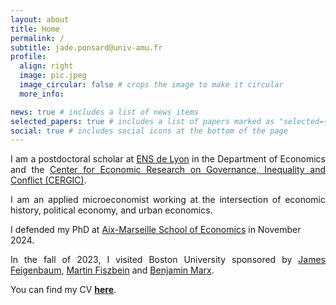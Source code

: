 ```yaml
---
layout: about
title: Home
permalink: /
subtitle: jade.ponsard@univ-amu.fr
profile:
  align: right
  image: pic.jpeg
  image_circular: false # crops the image to make it circular
  more_info:

news: true # includes a list of news items
selected_papers: true # includes a list of papers marked as "selected={true}"
social: true # includes social icons at the bottom of the page
---
```

<p align="justify"> I am a postdoctoral scholar at <a href="https://www.ens-lyon.fr/en/" target="_blank">ENS de Lyon</a> in the Department of Economics and the <a href=" https://www.cergic-lyon.fr/" target="_blank"> Center for Economic Research on Governance, Inequality and Conflict (CERGIC)</a>.
</p>

<p align="justify"> I am an applied microeconomist working at the intersection of economic history, political economy, and urban economics.</p>

I defended my PhD at <a href=" https://www.amse-aixmarseille.fr/en" target="_blank">Aix-Marseille School of Economics</a> in November 2024.

<p align="justify"> In the fall of 2023, I visited Boston University sponsored by <a href="https://jamesfeigenbaum.github.io/" target="_blank">James Feigenbaum</a>, <a href="https://sites.google.com/site/martinfiszbein/" target="_blank">Martin Fiszbein</a> and <a href="https://sites.google.com/view/bmarx/home" target="_blank">Benjamin Marx</a>.</p>

You can find my CV <a href="https://drive.google.com/file/d/1J6WZmj80eGULlUOtNKYpzriHIkcjyRB3/view?usp=share_link" target="_blank">**here**</a>.

